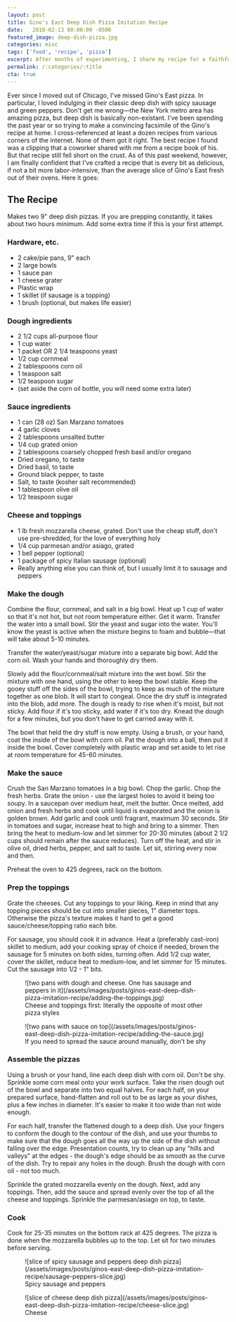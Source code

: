 ```yaml
---
layout: post
title: Gino's East Deep Dish Pizza Imitation Recipe
date:   2018-02-13 00:00:00 -0500
featured_image: deep-dish-pizza.jpg
categories: misc
tags: ['food', 'recipe', 'pizza']
excerpt: After months of experimenting, I share my recipe for a faithful interpretation of Gino's East deep dish pizza
permalink: /:categories/:title
cta: true
---
```


Ever since I moved out of Chicago, I've missed Gino's East pizza.  In particular, I loved indulging in their classic deep dish with spicy sausage and green peppers.  Don't get me wrong&mdash;the New York metro area has amazing pizza, but deep dish is basically non-existant.
I've been spending the past year or so trying to make a convincing facsimile of the Gino's recipe at home.  I cross-referenced at least a dozen recipes from various corners of the internet.  None of them got it right.  The best recipe I found was a clipping that a coworker shared with me from a recipe book of his.  But that recipe still fell short on the crust.
As of this past weekend, however, I am finally confident that I've crafted a recipe that is every bit as delicious, if not a bit more labor-intensive, than the average slice of Gino's East fresh out of their ovens.  Here it goes:

## The Recipe

Makes two 9" deep dish pizzas.  If you are prepping constantly, it takes about two hours minimum.  Add some extra time if this is your first attempt.

### Hardware, etc.

* 2 cake/pie pans, 9" each
* 2 large bowls
* 1 sauce pan
* 1 cheese grater
* Plastic wrap
* 1 skillet (if sausage is a topping)
* 1 brush (optional, but makes life easier)

### Dough ingredients
* 2 1/2 cups all-purpose flour
* 1 cup water
* 1 packet OR 2 1/4 teaspoons yeast
* 1/2 cup cornmeal
* 2 tablespoons corn oil
* 1 teaspoon salt
* 1/2 teaspoon sugar
* (set aside the corn oil bottle, you will need some extra later)

### Sauce ingredients
* 1 can (28 oz) San Marzano tomatoes
* 4 garlic cloves
* 2 tablespoons unsalted butter
* 1/4 cup grated onion
* 2 tablespoons coarsely chopped fresh basil and/or oregano
* Dried oregano, to taste
* Dried basil, to taste
* Ground black pepper, to taste
* Salt, to taste (kosher salt recommended)
* 1 tablespoon olive oil
* 1/2 teaspoon sugar

### Cheese and toppings
* 1 lb fresh mozzarella cheese, grated. Don't use the cheap stuff, don't use pre-shredded, for the love of everything holy
* 1/4 cup parmesan and/or asiago, grated
* 1 bell pepper (optional)
* 1 package of spicy Italian sausage (optional)
* Really anything else you can think of, but I usually limit it to sausage and peppers

### Make the dough

Combine the flour, cornmeal, and salt in a big bowl. Heat up 1 cup of water so that it's not hot, but not room temperature either. Get it warm. Transfer the water into a small bowl. Stir the yeast and sugar into the water. You'll know the yeast is active when the mixture begins to foam and bubble&mdash;that will take about 5-10 minutes.

Transfer the water/yeast/sugar mixture into a separate big bowl. Add the corn oil. Wash your hands and thoroughly dry them.

Slowly add the flour/cornmeal/salt mixture into the wet bowl. Stir the mixture with one hand, using the other to keep the bowl stable. Keep the gooey stuff off the sides of the bowl, trying to keep as much of the mixture together as one blob. It will start to congeal. Once the dry stuff is integrated into the blob, add more. The dough is ready to rise when it's moist, but not sticky. Add flour if it's too sticky, add water if it's too dry. Knead the dough for a few minutes, but you don't have to get carried away with it.

The bowl that held the dry stuff is now empty. Using a brush, or your hand, coat the inside of the bowl with corn oil. Pat the dough into a ball, then put it inside the bowl. Cover completely with plastic wrap and set aside to let rise at room temperature for 45-60 minutes.

### Make the sauce

Crush the San Marzano tomatoes in a big bowl. Chop the garlic. Chop the fresh herbs. Grate the onion - use the largest holes to avoid it being too soupy. In a saucepan over medium heat, melt the butter. Once melted, add onion and fresh herbs and cook until liquid is evaporated and the onion is golden brown. Add garlic and cook until fragrant, maximum 30 seconds. Stir in tomatoes and sugar, increase heat to high and bring to a simmer. Then bring the heat to medium-low and let simmer for 20-30 minutes (about 2 1/2 cups should remain after the sauce reduces). Turn off the heat, and stir in olive oil, dried herbs, pepper, and salt to taste. Let sit, stirring every now and then.

Preheat the oven to 425 degrees, rack on the bottom.

### Prep the toppings

Grate the cheeses. Cut any toppings to your liking. Keep in mind that any topping pieces should be cut into smaller pieces, 1" diameter tops. Otherwise the pizza's texture makes it hard to get a good sauce/cheese/topping ratio each bite.

For sausage, you should cook it in advance. Heat a (preferably cast-iron) skillet to medium, add your cooking spray of choice if needed, brown the sausage for 5 minutes on both sides, turning often. Add 1/2 cup water, cover the skillet, reduce heat to medium-low, and let simmer for 15 minutes. Cut the sausage into 1/2 - 1" bits.
<div class="figures">
  <figure class="figures__figure">
    ![two pans with dough and cheese. One has sausage and peppers in it](/assets/images/posts/ginos-east-deep-dish-pizza-imitation-recipe/adding-the-toppings.jpg)
    <figcaption>Cheese and toppings first: literally the opposite of most other pizza styles</figcaption>
  </figure>
  <figure class="figures__figure">
    ![two pans with sauce on top](/assets/images/posts/ginos-east-deep-dish-pizza-imitation-recipe/adding-the-sauce.jpg)
    <figcaption>If you need to spread the sauce around manually, don't be shy</figcaption>
  </figure>
</div>

### Assemble the pizzas

Using a brush or your hand, line each deep dish with corn oil. Don't be shy. Sprinkle some corn meal onto your work surface. Take the risen dough out of the bowl and separate into two equal halves. For each half, on your prepared surface, hand-flatten and roll out to be as large as your dishes, plus a few inches in diameter. It's easier to make it too wide than not wide enough.

For each half, transfer the flattened dough to a deep dish. Use your fingers to conform the dough to the contour of the dish, and use your thumbs to make sure that the dough goes all the way up the side of the dish without falling over the edge. Presentation counts, try to clean up any "hills and valleys" at the edges - the dough's edge should be as smooth as the curve of the dish. Try to repair any holes in the dough. Brush the dough with corn oil - not too much.

Sprinkle the grated mozzarella evenly on the dough. Next, add any toppings. Then, add the sauce and spread evenly over the top of all the cheese and toppings. Sprinkle the parmesan/asiago on top, to taste.

### Cook

Cook for 25-35 minutes on the bottom rack at 425 degrees. The pizza is done when the mozzarella bubbles up to the top. Let sit for two minutes before serving.
<div class="figures">
  <figure class="figures__figure">
    ![slice of spicy sausage and peppers deep dish pizza](/assets/images/posts/ginos-east-deep-dish-pizza-imitation-recipe/sausage-peppers-slice.jpg)
    <figcaption>Spicy sausage and peppers</figcaption>
  </figure>
  <figure class="figures__figure">
    ![slice of cheese deep dish pizza](/assets/images/posts/ginos-east-deep-dish-pizza-imitation-recipe/cheese-slice.jpg)
    <figcaption>Cheese</figcaption>
  </figure>
</div>
